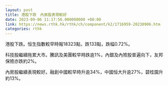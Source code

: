```yaml
---
layout: post
title: 港股下跌　內房股表現較好
date: 2023-09-06 11:17:56.000000000 +08:00
link: https://news.rthk.hk/rthk/ch/component/k2/1716959-20230906.htm
categories: rthk
---
```


港股下跌。恒生指數較早時報18323點，跌133點，跌幅0.72%。

科技股繼續拖累大市。騰訊及美團較早時跌逾1%，內銀及內險股普遍向下，友邦保險亦跌約2%。

內房股繼續表現較好。融創中國較早時升逾34%，中國恒大升逾27%，碧桂園升約13%。
